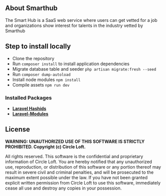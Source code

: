## About Smarthub

The Smart Hub is a SaaS web service where users can get vetted for a job and
organizations show interest for talents in the industry vetted by Smarthub

## Step to install locally
- Clone the repository
- Run `composer install` to install application dependencies
- Migrate database table and seeder `php artisan migrate:fresh --seed`
- Run `composer dump-autoload`
- Install node modules `npm install`
- Compile assets `npm run dev`


### Installed Packages

- **[Laravel Hashids](https://github.com/vinkla/laravel-hashids/)**
- **[Laravel-Modules](https://github.com/nWidart/laravel-modules/)**

## License

**WARNING: UNAUTHORIZED USE OF THIS SOFTWARE IS STRICTLY PROHIBITED. Copyright (c) Circle Loft.**

All rights reserved. This software is the confidential and proprietary information of Circle Loft. You are hereby notified that any unauthorized use, reproduction, or distribution of this software or any portion thereof may result in severe civil and criminal penalties, and will be prosecuted to the maximum extent possible under the law. If you have not been granted explicit written permission from Circle Loft to use this software, immediately cease all use and destroy any copies in your possession.